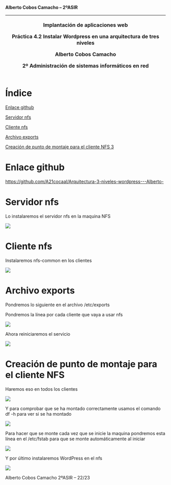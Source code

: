 ﻿**Alberto Cobos Camacho – 2ºASIR** 

|<p>Implantación de aplicaciones web</p><p></p><p>Práctica 4.2 Instalar Wordpress en una arquitectura de tres niveles</p><p></p><p>Alberto Cobos Camacho</p><p>2º Administración de sistemas informáticos en red</p>|
| :-: |


# **Índice**
[Enlace github	](#_Toc125029924)

[Servidor nfs	](#_Toc125029925)

[Cliente nfs	](#_Toc125029926)

[Archivo exports	](#_Toc125029927)

[Creación de punto de montaje para el cliente NFS	3](#_Toc125029928)



# **Enlace github**
<https://github.com/A21cocaal/Arquitectura-3-niveles-wordpress---Alberto->
# **Servidor nfs**
Lo instalaremos el servidor nfs en la maquina NFS

![](Aspose.Words.293fc4ea-2ebf-44c2-9239-1d461be368ac.002.png)
# **Cliente nfs**
Instalaremos nfs-common en los clientes

![](Aspose.Words.293fc4ea-2ebf-44c2-9239-1d461be368ac.003.png)

# **Archivo exports**

Pondremos lo siguiente en el archivo /etc/exports

Pondremos la línea por cada cliente que vaya a usar nfs

![](Aspose.Words.293fc4ea-2ebf-44c2-9239-1d461be368ac.004.png)

Ahora reiniciaremos el servicio

![](Aspose.Words.293fc4ea-2ebf-44c2-9239-1d461be368ac.005.png)
# **Creación de punto de montaje para el cliente NFS**
Haremos eso en todos los clientes

![](Aspose.Words.293fc4ea-2ebf-44c2-9239-1d461be368ac.006.png)

Y para comprobar que se ha montado correctamente usamos el comando df -h para ver si se ha montado

![](Aspose.Words.293fc4ea-2ebf-44c2-9239-1d461be368ac.008.png)

Para hacer que se monte cada vez que se inicie la maquina pondremos esta línea en el /etc/fstab para que se monte automáticamente al iniciar

![](Aspose.Words.293fc4ea-2ebf-44c2-9239-1d461be368ac.010.png)

Y por último instalaremos WordPress en el nfs

![](Aspose.Words.293fc4ea-2ebf-44c2-9239-1d461be368ac.011.png)

Alberto Cobos Camacho		       2ºASIR – 22/23
